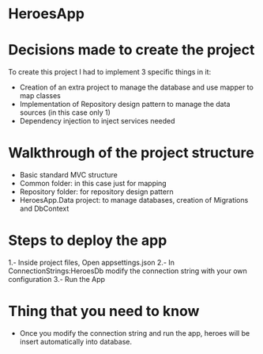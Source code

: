# HeroesApp

# Decisions made to create the project
To create this project I had to implement 3 specific things in it:
- Creation of an extra project to manage the database and use mapper to map classes
- Implementation of Repository design pattern to manage the data sources (in this case only 1)
- Dependency injection to inject services needed

# Walkthrough of the project structure
- Basic standard MVC structure
- Common folder: in this case just for mapping
- Repository folder: for repository design pattern
- HeroesApp.Data project: to manage databases, creation of Migrations and DbContext

# Steps to deploy the app
1.- Inside project files, Open appsettings.json
2.- In ConnectionStrings:HeroesDb modify the connection string with your own configuration
3.- Run the App

# Thing that you need to know
- Once you modify the connection string and run the app, heroes will be insert automatically into database.
